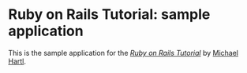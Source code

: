 # Ruby on Rails Tutorial: sample application

This is the sample application for
the [*Ruby on Rails Tutorial*](http://railstutorial.org/) by [Michael Hartl](http://michaelhartl.com/).